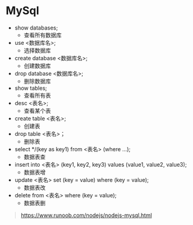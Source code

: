 <!--
 * @Descripttion: 
 * @version: 
 * @Author: WangQing
 * @email: 2749374330@qq.com
 * @Date: 2019-12-15 21:54:33
 * @LastEditors  : WangQing
 * @LastEditTime : 2019-12-18 16:53:04
 -->
# MySql

- show databases;
    - 查看所有数据库
- use <数据库名>;
    - 选择数据库
- create database <数据库名>;
    - 创建数据库
- drop database <数据库名>;
    - 删除数据库
- show tables;
    - 查看所有表
- desc <表名>;
    - 查看某个表
- create table <表名>;
    - 创建表
- drop table <表名>；
    - 删除表
- select */(key as key1) from <表名> (where ...);
    - 数据表查
- insert into <表名> (key1, key2, key3) values (value1, value2, value3);
    - 数据表增
- update <表名> set (key = value) where (key = value);
    - 数据表改
- delete from <表名> where (key = value);
    - 数据表删

> https://www.runoob.com/nodejs/nodejs-mysql.html
